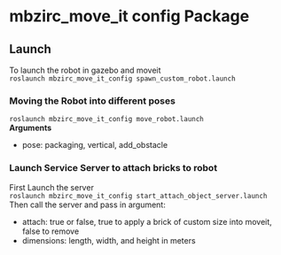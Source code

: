 # mbzirc_move_it config Package   
    
## Launch   
To launch the robot in gazebo and moveit    
`roslaunch mbzirc_move_it_config spawn_custom_robot.launch`   
    
    
### Moving the Robot into different poses   
`roslaunch mbzirc_move_it_config move_robot.launch`      
**Arguments**   
* pose: packaging, vertical, add_obstacle   

### Launch Service Server to attach bricks to robot   
First Launch the server   
`roslaunch mbzirc_move_it_config start_attach_object_server.launch`   
Then call the server and pass in argument: 
* attach: true or false, true to apply a brick of custom size into moveit, false to remove    
* dimensions: length, width, and height in meters   
